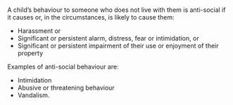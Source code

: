 ###

A child’s behaviour to someone who does not live with them is anti-social if
it causes or, in the circumstances, is likely to cause them:

  * Harassment or 
  * Significant or persistent alarm, distress, fear or intimidation, or 
  * Significant or persistent impairment of their use or enjoyment of their property 

Examples of anti-social behaviour are:

  * Intimidation 
  * Abusive or threatening behaviour 
  * Vandalism. 
